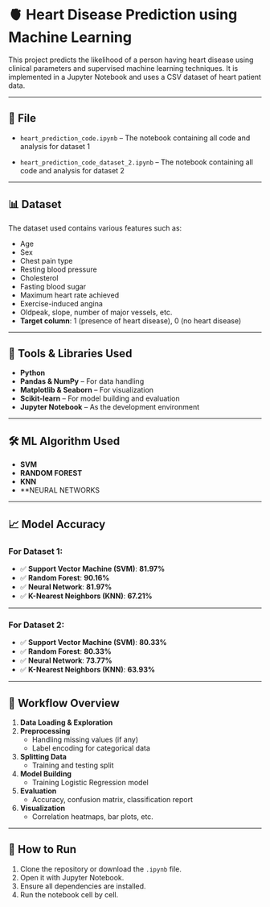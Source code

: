 # 🫀 Heart Disease Prediction using Machine Learning

This project predicts the likelihood of a person having heart disease using clinical parameters and supervised machine learning techniques. It is implemented in a Jupyter Notebook and uses a CSV dataset of heart patient data.

---

## 📁 File

- `heart_prediction_code.ipynb` – The notebook containing all code and analysis for dataset 1
  
- `heart_prediction_code_dataset_2.ipynb` – The notebook containing all code and analysis for dataset 2

---

## 📊 Dataset

The dataset used contains various features such as:
- Age
- Sex
- Chest pain type
- Resting blood pressure
- Cholesterol
- Fasting blood sugar
- Maximum heart rate achieved
- Exercise-induced angina
- Oldpeak, slope, number of major vessels, etc.
- **Target column**: 1 (presence of heart disease), 0 (no heart disease)

---

## 🔧 Tools & Libraries Used

- **Python**
- **Pandas & NumPy** – For data handling
- **Matplotlib & Seaborn** – For visualization
- **Scikit-learn** – For model building and evaluation
- **Jupyter Notebook** – As the development environment

---

## 🛠️ ML Algorithm Used

- **SVM**
- **RANDOM FOREST**
- **KNN**
- **NEURAL NETWORKS
  
---

## 📈 Model Accuracy

###  For Dataset 1:

- ✅ **Support Vector Machine (SVM)**: **81.97%**
- ✅ **Random Forest**: **90.16%**
- ✅ **Neural Network**: **81.97%**
- ✅ **K-Nearest Neighbors (KNN)**: **67.21%**

---

###  For Dataset 2:

- ✅ **Support Vector Machine (SVM)**: **80.33%**
- ✅ **Random Forest**: **80.33%**
- ✅ **Neural Network**: **73.77%**
- ✅ **K-Nearest Neighbors (KNN)**: **63.93%**


---

## 🧪 Workflow Overview

1. **Data Loading & Exploration**
2. **Preprocessing**
   - Handling missing values (if any)
   - Label encoding for categorical data
3. **Splitting Data**
   - Training and testing split
4. **Model Building**
   - Training Logistic Regression model
5. **Evaluation**
   - Accuracy, confusion matrix, classification report
6. **Visualization**
   - Correlation heatmaps, bar plots, etc.

---

## 📌 How to Run

1. Clone the repository or download the `.ipynb` file.
2. Open it with Jupyter Notebook.
3. Ensure all dependencies are installed.
4. Run the notebook cell by cell.



